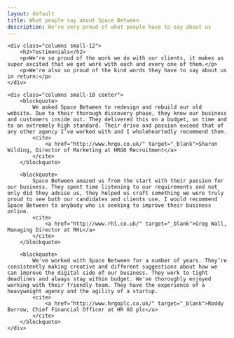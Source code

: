 ```yaml
---
layout: default
title: What people say about Space Between
description: We're very proud of what people have to say about us
---
```


<div class="row">

	<div class="columns small-12">
		<h2>Testimonials</h2>
		<p>We're so proud of the work we do with our clients, it makes us super excited that we get work with each and every one of them.</p>
		<p>We're also so proud of the kind words they have to say about us in return:</p>
	</div>

	<div class="columns small-10 center">
		<blockquote>
			We asked Space Between to redesign and rebuild our old website. Due to their thorough discovery phase, they knew our business and customers inside out. They delivered this on a budget, on time and to an extremely high standard. Their drive and passion exceed that of any other agency I’ve worked with and I wholeheartedly recommend them.
			<cite>
				<a href="http://www.hrgo.co.uk/" target="_blank">Sharon Wilding, Director of Marketing at HRGO Recruitment</a>
			</cite>
		</blockquote>

		<blockquote>
			Space Between amazed us from the start with their passion for our business. They spent time listening to our requirements and not only did they advise us, they helped us craft something we were truly proud to see both our candidates and clients use. I would recommend Space Between to anybody who is seeking to improve their business online.
			<cite>
				<a href="http://www.rhl.co.uk/" target="_blank">Greg Wall, Managing Director at RHL</a>
			</cite>
		</blockquote>

		<blockquote>
			We've worked with Space Between for a number of years. They’re consistently making creative and different suggestions about how we can improve the digital side of our business. They work to tight deadlines and always stay within budget. We've thoroughly enjoyed working with their friendly team. They have the experience of a heavyweight agency and the agility of a startup.
			<cite>
				<a href="http://www.hrgoplc.co.uk/" target="_blank">Roddy Barrow, Chief Financial Officer at HR GO plc</a>
			</cite>
		</blockquote>
	</div>

</div>